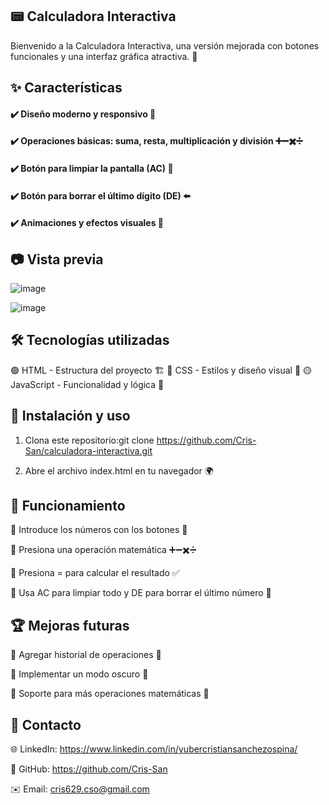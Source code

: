 ## 📟 Calculadora Interactiva

Bienvenido a la Calculadora Interactiva, una versión mejorada con botones funcionales y una interfaz gráfica atractiva. 🚀

## ✨ Características

#### ✔️ Diseño moderno y responsivo 📱
#### ✔️ Operaciones básicas: suma, resta, multiplicación y división ➕➖✖️➗
#### ✔️ Botón para limpiar la pantalla (AC) 🔄
#### ✔️ Botón para borrar el último dígito (DE) ⬅️
#### ✔️ Animaciones y efectos visuales 🌟

## 📷 Vista previa
![image](https://github.com/user-attachments/assets/00869539-8eca-4bd3-867d-0d49b0f7aac6)

![image](https://github.com/user-attachments/assets/eaf91d9f-faeb-4dab-9fb6-1385de6c6206)


## 🛠️ Tecnologías utilizadas

🟢 HTML - Estructura del proyecto 🏗️ 🔵 CSS - Estilos y diseño visual 🎨 🟡 JavaScript - Funcionalidad y lógica 🧠


## 🚀 Instalación y uso

1. Clona este repositorio:git clone https://github.com/Cris-San/calculadora-interactiva.git

2. Abre el archivo index.html en tu navegador 🌍

## 📌 Funcionamiento

🔹 Introduce los números con los botones 🔢

🔹 Presiona una operación matemática ➕➖✖️➗

🔹 Presiona = para calcular el resultado ✅

🔹 Usa AC para limpiar todo y DE para borrar el último número 🔄


## 🏆 Mejoras futuras

🔹 Agregar historial de operaciones 📜

🔹 Implementar un modo oscuro 🌙

🔹 Soporte para más operaciones matemáticas 🔢


## 📩 Contacto

🌐 LinkedIn: https://www.linkedin.com/in/yubercristiansanchezospina/

🐙 GitHub: https://github.com/Cris-San

✉️ Email: cris629.cso@gmail.com
